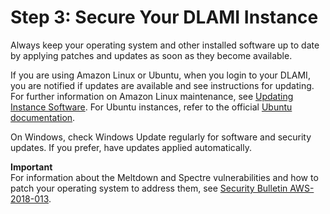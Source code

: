 # Step 3: Secure Your DLAMI Instance<a name="launch-config-secure"></a>

Always keep your operating system and other installed software up to date by applying patches and updates as soon as they become available\. 

If you are using Amazon Linux or Ubuntu, when you login to your DLAMI, you are notified if updates are available and see instructions for updating\. For further information on Amazon Linux maintenance, see [Updating Instance Software](http://docs.aws.amazon.com/AWSEC2/latest/UserGuide/install-updates.html)\. For Ubuntu instances, refer to the official [Ubuntu documentation](https://help.ubuntu.com/)\.

On Windows, check Windows Update regularly for software and security updates\. If you prefer, have updates applied automatically\.

**Important**  
For information about the Meltdown and Spectre vulnerabilities and how to patch your operating system to address them, see [Security Bulletin AWS\-2018\-013](https://aws.amazon.com/security/security-bulletins/AWS-2018-013/)\. 